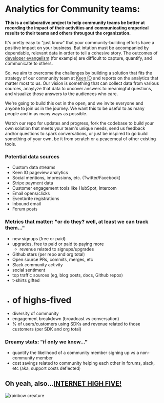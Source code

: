 # Analytics for Community teams: 
**This is a collaborative project to help community teams be better at recording the impact of their activities and communicating emperical results to their teams and others througout the organization.**

It's pretty easy to "just know" that your community-building efforts have a positive impact on your business. But intution must be accompanied by dependable, relevant data in order to tell a cohesive story. The outcomes of [developer evangelism](https://sendgrid.com/blog/explained-developer-evangelism-parents/) (for example) are difficult to capture, quantify, and communicate to others.

So, we aim to overcome the challenges by building a solution that fits the strategy of our community team at [Keen IO](http://keen.io) and reports on the analytics that matter most to us. Our vision is something that can collect data from various sources, anaylyze that data to uncover answers to meaningful questions, and visualize those answers to the audiences who care. 

We're going to build this out in the open, and we invite everyone and anyone to join us in the journey. We want this to be useful to as many people and in as many ways as possible. 

Watch our repo for updates and progress, fork the codebase to build your own solution that meets your team's unique needs, send us feedback and/or questions to spark conversations, or just be inspired to go build something of your own, be it from scratch or a peacemeal of other existing tools. 

### Potential data sources

* Custom data streams
* Keen IO pageview analytics
* Social mentions, impressions, etc. (Twitter/Facebook)
* Stripe payment data
* Customer engagement tools like HubSpot, Intercom
* Email opens/clicks
* Eventbrite registrations
* Inbound email
* Forum posts

### Metrics that matter: "or do they? well, at least we can track them..."
* new signups (free or paid)
* upgrades, free to paid or paid to paying more
  * revenue related to signups/upgrades
*  Github stars (per repo and org total)
*  Open source PRs, commits, merges, etc
*  Slack community activity
*  social sentiment
*  top traffic sources (eg, blog posts, docs, Github repos)
*  t-shirts gifted
*  # of highs-fived
*  diversity of community
*  engagement breakdown (broadcast vs conversation)
*  % of users/customers using SDKs and revenue related to those customers (per SDK and org total)


### Dreamy stats: "if only we knew..."
*  quantify the likelihood of a community member signing up vs a non-community member
*  cost savings related to community helping each other in forums, slack, etc (aka, support costs deflected)

  

## Oh yeah, also...[INTERNET HIGH FIVE!](http://keen.github.io/highfive/)

![rainbow creature](http://media.giphy.com/media/GOt1QQZQ6TOQU/giphy.gif)


